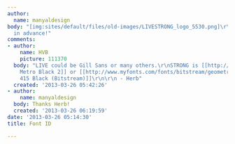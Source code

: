 ```yaml
---
author:
  name: manyaldesign
body: "[img:sites/default/files/old-images/LIVESTRONG_logo_5530.png]\r\n\r\nThanks
  in advance!"
comments:
- author:
    name: HVB
    picture: 111370
  body: "LIVE could be Gill Sans or many others.\r\nSTRONG is [[http://www.myfonts.com/fonts/linotype/metro-2/metroblack-two/|Linotype
    Metro Black 2]] or [[http://www.myfonts.com/fonts/bitstream/geometric-415/black/|Geometric
    415 Black (Bitstream)]]\r\n\r\n - Herb"
  created: '2013-03-26 05:42:26'
- author:
    name: manyaldesign
  body: Thanks Herb!
  created: '2013-03-26 06:19:59'
date: '2013-03-26 05:14:30'
title: Font ID

---
```

